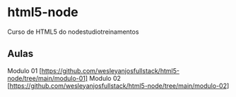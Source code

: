 # html5-node
Curso de HTML5 do nodestudiotreinamentos

## Aulas
Modulo 01 [https://github.com/wesleyanjosfullstack/html5-node/tree/main/modulo-01]
Modulo 02 [https://github.com/wesleyanjosfullstack/html5-node/tree/main/modulo-02]